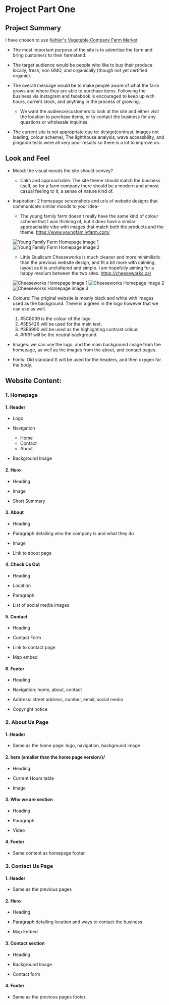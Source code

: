 # Project Part One

## Project Summary

I have chosen to use [Kehler's Vegetable Company Farm
Market](https://www.kehlervegetables.ca/)

- The most important purpose of the site is to advertise the farm and bring customers to their farmstand.

- The target audience would be people who like to buy their produce locally, fresh, non GMO, and organically (though not yet certified organic).

- The overall message would be to make people aware of what the farm grows and where they are able to purchase items. Following the business via instagram and facebook is encouraged to keep up with hours, current stock, and anything in the process of growing.
  - We want the audience/customers to look at the site and either visit the location to purchase items, or to contact the business for any questions or wholesale inquiries.

* The current site is not appropriate due to: design(contrast, images not loading, colour scheme), The lighthouse analysis, wave accessbility, and pingdom tests were all very poor results so there is a lot to improve on.

## Look and Feel

- Mood: the visual moods the site should convey?

  - Calm and approachable. The site theme should match the business itself, so for a farm company there should be a modern and almost casual feeling to it, a sense of nature kind of.

- Inspiration: 2 homepage screenshots and urls of website designs that communicate similar moods to your idea-

  - The young family farm doesn't really have the same kind of colour scheme that I was thinking of, but it does have a similar approachable vibe with images that match both the products and the theme.
    <https://www.youngfamilyfarm.com/>

  ![Young Family Farm Homepage image 1](images/young-family-farm-homepage1.png)
  ![Young Family Farm Homepage image 2](images/young-family-farm-homepage2.png)

  - Little Qualicum Cheeseworks is much cleaner and more minimilistic than the previous website design, and fit a bit more with calming, layout as it is uncluttered and simple. I am hopefully aiming for a happy medium between the two sites.
    <https://cheeseworks.ca/>

  ![Cheeseworks Homepage image 1](images/cheeseworks-homepage1.png)
  ![Cheeseworks Homepage image 2](images/cheeseworks-homepage2.png)
  ![Cheeseworks Homepage image 3](images/cheeseworks-homepage3.png)

- Colours: The original website is mostly black and white with images used as the background. There is a green in the logo however that we can use as well.

  1. #5C8039 is the colour of the logo.
  2. #3E5426 will be used for the main text.
  3. #3E6990 will be used as the highlighting contrast colour.
  4. #ffffff will be the neutral background.

- Images: we can use the logo, and the main background image from the homepage, as well as the images from the about, and contact pages.

- Fonts: Old standard tt will be used for the headers, and then oxygen for the body.

## Website Content:

### 1. Homepage

#### 1. Header

- Logo

- Navigation

  - Home
  - Contact
  - About

- Background Image

#### 2. Hero

- Heading

- Image

- Short Summary

#### 3. About

- Heading

- Paragraph detailing who the company is and what they do

- Image

- Link to about page

#### 4. Check Us Out

- Heading

- Location

- Paragraph

- List of social media images

#### 5. Contact

- Heading

- Contact Form

- Link to contact page

- Map embed

#### 6. Footer

- Heading

- Navigation: home, about, contact

- Address: street address, number, email, social media

- Copyright notice

### 2. About Us Page

#### 1. Header

- Same as the home page: logo, navigation, background image

#### 2. hero (smaller than the home page version/)/

- Heading

- Current Hours table

- Image

#### 3. Who we are section

- Heading

- Paragraph

- Video

#### 4. Footer

- Same content as homepage footer

### 3. Contact Us Page

#### 1. Header

- Same as the previous pages

#### 2. Hero

- Heading

- Paragraph detailing location and ways to contact the business

- Map Embed

#### 3. Contact section

- Heading

- Background Image

- Contact form

#### 4. Footer

- Same as the previous pages footer.
